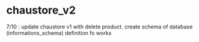 # chaustore_v2

7/10 : update chaustore v1 with delete product.
	create schema of database (informations_schema)
	definition fo works
